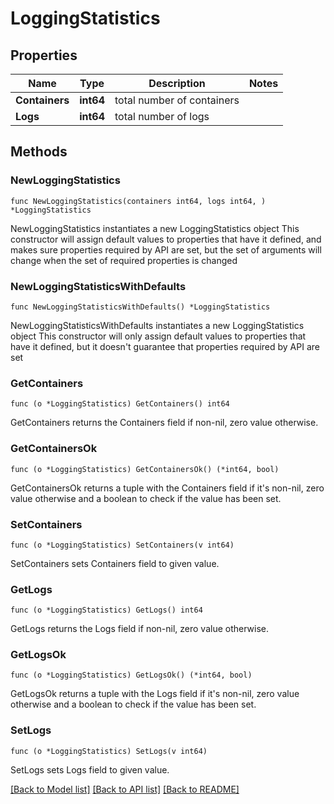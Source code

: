 # LoggingStatistics

## Properties

Name | Type | Description | Notes
------------ | ------------- | ------------- | -------------
**Containers** | **int64** | total number of containers | 
**Logs** | **int64** | total number of logs | 

## Methods

### NewLoggingStatistics

`func NewLoggingStatistics(containers int64, logs int64, ) *LoggingStatistics`

NewLoggingStatistics instantiates a new LoggingStatistics object
This constructor will assign default values to properties that have it defined,
and makes sure properties required by API are set, but the set of arguments
will change when the set of required properties is changed

### NewLoggingStatisticsWithDefaults

`func NewLoggingStatisticsWithDefaults() *LoggingStatistics`

NewLoggingStatisticsWithDefaults instantiates a new LoggingStatistics object
This constructor will only assign default values to properties that have it defined,
but it doesn't guarantee that properties required by API are set

### GetContainers

`func (o *LoggingStatistics) GetContainers() int64`

GetContainers returns the Containers field if non-nil, zero value otherwise.

### GetContainersOk

`func (o *LoggingStatistics) GetContainersOk() (*int64, bool)`

GetContainersOk returns a tuple with the Containers field if it's non-nil, zero value otherwise
and a boolean to check if the value has been set.

### SetContainers

`func (o *LoggingStatistics) SetContainers(v int64)`

SetContainers sets Containers field to given value.


### GetLogs

`func (o *LoggingStatistics) GetLogs() int64`

GetLogs returns the Logs field if non-nil, zero value otherwise.

### GetLogsOk

`func (o *LoggingStatistics) GetLogsOk() (*int64, bool)`

GetLogsOk returns a tuple with the Logs field if it's non-nil, zero value otherwise
and a boolean to check if the value has been set.

### SetLogs

`func (o *LoggingStatistics) SetLogs(v int64)`

SetLogs sets Logs field to given value.



[[Back to Model list]](../README.md#documentation-for-models) [[Back to API list]](../README.md#documentation-for-api-endpoints) [[Back to README]](../README.md)


